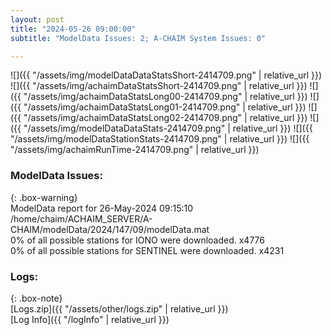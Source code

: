 ```yaml
---
layout: post
title: "2024-05-26 09:00:00"
subtitle: "ModelData Issues: 2; A-CHAIM System Issues: 0"

---
```


![]({{ "/assets/img/modelDataDataStatsShort-2414709.png" | relative_url }})
![]({{ "/assets/img/achaimDataStatsShort-2414709.png" | relative_url }})
![]({{ "/assets/img/achaimDataStatsLong00-2414709.png" | relative_url }})
![]({{ "/assets/img/achaimDataStatsLong01-2414709.png" | relative_url }})
![]({{ "/assets/img/achaimDataStatsLong02-2414709.png" | relative_url }})
![]({{ "/assets/img/modelDataDataStats-2414709.png" | relative_url }})
![]({{ "/assets/img/modelDataStationStats-2414709.png" | relative_url }})
![]({{ "/assets/img/achaimRunTime-2414709.png" | relative_url }})


### ModelData Issues:  
  
{: .box-warning}  
 ModelData report for 26-May-2024 09:15:10   
 /home/chaim/ACHAIM_SERVER/A-CHAIM/modelData/2024/147/09/modelData.mat   
 0% of all possible stations for IONO were downloaded. x4776   
 0% of all possible stations for SENTINEL were downloaded. x4231   
  


### Logs:  
  
{: .box-note}  
[Logs.zip]({{ "/assets/other/logs.zip" | relative_url }})  
[Log Info]({{ "/logInfo" | relative_url }})  
